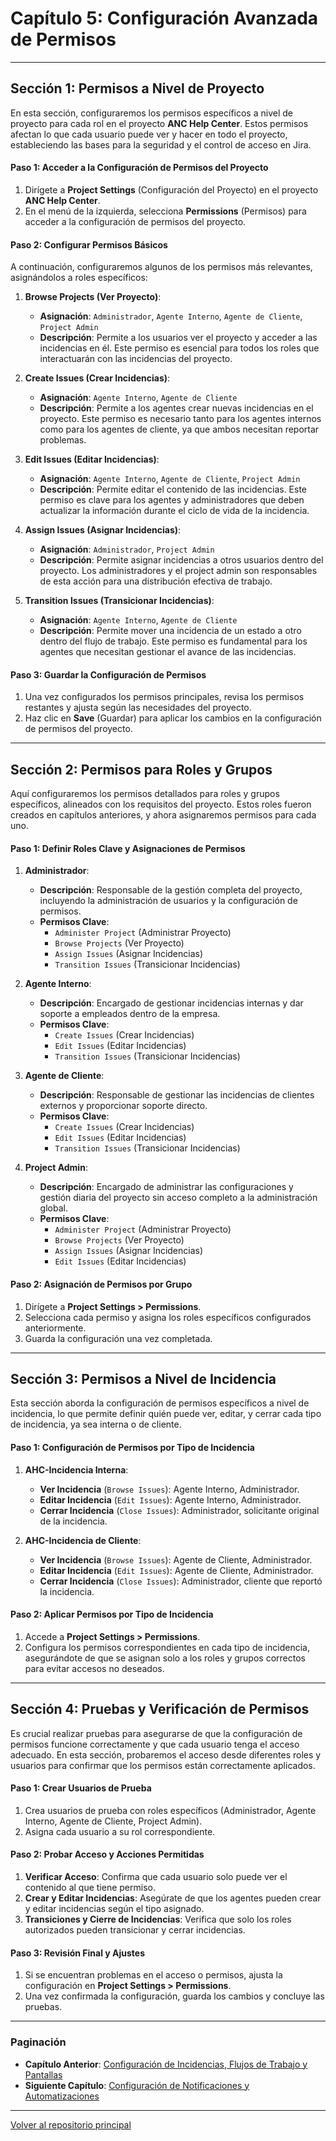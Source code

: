 # Capítulo 5: Configuración Avanzada de Permisos

---

## Sección 1: Permisos a Nivel de Proyecto

En esta sección, configuraremos los permisos específicos a nivel de proyecto para cada rol en el proyecto **ANC Help Center**. Estos permisos afectan lo que cada usuario puede ver y hacer en todo el proyecto, estableciendo las bases para la seguridad y el control de acceso en Jira.

#### Paso 1: Acceder a la Configuración de Permisos del Proyecto

1. Dirígete a **Project Settings** (Configuración del Proyecto) en el proyecto **ANC Help Center**.
2. En el menú de la izquierda, selecciona **Permissions** (Permisos) para acceder a la configuración de permisos del proyecto.

#### Paso 2: Configurar Permisos Básicos

A continuación, configuraremos algunos de los permisos más relevantes, asignándolos a roles específicos:

1. **Browse Projects (Ver Proyecto)**:
   - **Asignación**: `Administrador`, `Agente Interno`, `Agente de Cliente`, `Project Admin`
   - **Descripción**: Permite a los usuarios ver el proyecto y acceder a las incidencias en él. Este permiso es esencial para todos los roles que interactuarán con las incidencias del proyecto.

2. **Create Issues (Crear Incidencias)**:
   - **Asignación**: `Agente Interno`, `Agente de Cliente`
   - **Descripción**: Permite a los agentes crear nuevas incidencias en el proyecto. Este permiso es necesario tanto para los agentes internos como para los agentes de cliente, ya que ambos necesitan reportar problemas.

3. **Edit Issues (Editar Incidencias)**:
   - **Asignación**: `Agente Interno`, `Agente de Cliente`, `Project Admin`
   - **Descripción**: Permite editar el contenido de las incidencias. Este permiso es clave para los agentes y administradores que deben actualizar la información durante el ciclo de vida de la incidencia.

4. **Assign Issues (Asignar Incidencias)**:
   - **Asignación**: `Administrador`, `Project Admin`
   - **Descripción**: Permite asignar incidencias a otros usuarios dentro del proyecto. Los administradores y el project admin son responsables de esta acción para una distribución efectiva de trabajo.

5. **Transition Issues (Transicionar Incidencias)**:
   - **Asignación**: `Agente Interno`, `Agente de Cliente`
   - **Descripción**: Permite mover una incidencia de un estado a otro dentro del flujo de trabajo. Este permiso es fundamental para los agentes que necesitan gestionar el avance de las incidencias.

#### Paso 3: Guardar la Configuración de Permisos

1. Una vez configurados los permisos principales, revisa los permisos restantes y ajusta según las necesidades del proyecto.
2. Haz clic en **Save** (Guardar) para aplicar los cambios en la configuración de permisos del proyecto.

---

## Sección 2: Permisos para Roles y Grupos

Aquí configuraremos los permisos detallados para roles y grupos específicos, alineados con los requisitos del proyecto. Estos roles fueron creados en capítulos anteriores, y ahora asignaremos permisos para cada uno.

#### Paso 1: Definir Roles Clave y Asignaciones de Permisos

1. **Administrador**:
   - **Descripción**: Responsable de la gestión completa del proyecto, incluyendo la administración de usuarios y la configuración de permisos.
   - **Permisos Clave**:
     - `Administer Project` (Administrar Proyecto)
     - `Browse Projects` (Ver Proyecto)
     - `Assign Issues` (Asignar Incidencias)
     - `Transition Issues` (Transicionar Incidencias)

2. **Agente Interno**:
   - **Descripción**: Encargado de gestionar incidencias internas y dar soporte a empleados dentro de la empresa.
   - **Permisos Clave**:
     - `Create Issues` (Crear Incidencias)
     - `Edit Issues` (Editar Incidencias)
     - `Transition Issues` (Transicionar Incidencias)

3. **Agente de Cliente**:
   - **Descripción**: Responsable de gestionar las incidencias de clientes externos y proporcionar soporte directo.
   - **Permisos Clave**:
     - `Create Issues` (Crear Incidencias)
     - `Edit Issues` (Editar Incidencias)
     - `Transition Issues` (Transicionar Incidencias)

4. **Project Admin**:
   - **Descripción**: Encargado de administrar las configuraciones y gestión diaria del proyecto sin acceso completo a la administración global.
   - **Permisos Clave**:
     - `Administer Project` (Administrar Proyecto)
     - `Browse Projects` (Ver Proyecto)
     - `Assign Issues` (Asignar Incidencias)
     - `Edit Issues` (Editar Incidencias)

#### Paso 2: Asignación de Permisos por Grupo

1. Dirígete a **Project Settings > Permissions**.
2. Selecciona cada permiso y asigna los roles específicos configurados anteriormente.
3. Guarda la configuración una vez completada.

---

## Sección 3: Permisos a Nivel de Incidencia

Esta sección aborda la configuración de permisos específicos a nivel de incidencia, lo que permite definir quién puede ver, editar, y cerrar cada tipo de incidencia, ya sea interna o de cliente.

#### Paso 1: Configuración de Permisos por Tipo de Incidencia

1. **AHC-Incidencia Interna**:
   - **Ver Incidencia** (`Browse Issues`): Agente Interno, Administrador.
   - **Editar Incidencia** (`Edit Issues`): Agente Interno, Administrador.
   - **Cerrar Incidencia** (`Close Issues`): Administrador, solicitante original de la incidencia.

2. **AHC-Incidencia de Cliente**:
   - **Ver Incidencia** (`Browse Issues`): Agente de Cliente, Administrador.
   - **Editar Incidencia** (`Edit Issues`): Agente de Cliente, Administrador.
   - **Cerrar Incidencia** (`Close Issues`): Administrador, cliente que reportó la incidencia.

#### Paso 2: Aplicar Permisos por Tipo de Incidencia

1. Accede a **Project Settings > Permissions**.
2. Configura los permisos correspondientes en cada tipo de incidencia, asegurándote de que se asignan solo a los roles y grupos correctos para evitar accesos no deseados.

---

## Sección 4: Pruebas y Verificación de Permisos

Es crucial realizar pruebas para asegurarse de que la configuración de permisos funcione correctamente y que cada usuario tenga el acceso adecuado. En esta sección, probaremos el acceso desde diferentes roles y usuarios para confirmar que los permisos están correctamente aplicados.

#### Paso 1: Crear Usuarios de Prueba

1. Crea usuarios de prueba con roles específicos (Administrador, Agente Interno, Agente de Cliente, Project Admin).
2. Asigna cada usuario a su rol correspondiente.

#### Paso 2: Probar Acceso y Acciones Permitidas

1. **Verificar Acceso**: Confirma que cada usuario solo puede ver el contenido al que tiene permiso.
2. **Crear y Editar Incidencias**: Asegúrate de que los agentes pueden crear y editar incidencias según el tipo asignado.
3. **Transiciones y Cierre de Incidencias**: Verifica que solo los roles autorizados pueden transicionar y cerrar incidencias.

#### Paso 3: Revisión Final y Ajustes

1. Si se encuentran problemas en el acceso o permisos, ajusta la configuración en **Project Settings > Permissions**.
2. Una vez confirmada la configuración, guarda los cambios y concluye las pruebas.

---

### Paginación

- **Capítulo Anterior**: [Configuración de Incidencias, Flujos de Trabajo y Pantallas](04_ANC_Help_Center_Capitulo_4.md)
- **Siguiente Capítulo**: [Configuración de Notificaciones y Automatizaciones](06_ANC_Help_Center_Capitulo_6.md)

---

[Volver al repositorio principal](https://carloslhg.github.io/repositorio)
